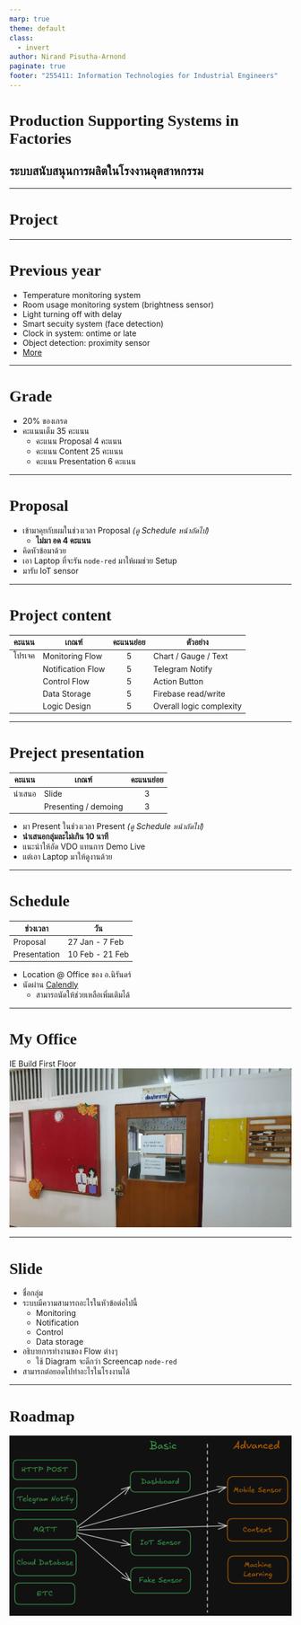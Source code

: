 ```yaml
---
marp: true
theme: default
class:
  - invert
author: Nirand Pisutha-Arnond
paginate: true
footer: "255411: Information Technologies for Industrial Engineers"
---
```


<style>
@import url('https://fonts.googleapis.com/css2?family=Prompt:ital,wght@0,100;0,300;0,400;0,700;1,100;1,300;1,400;1,700&display=swap');

    :root {
    font-family: Prompt;
    --hl-color: #D57E7E;
}
h1 {
  font-family: Prompt
}
</style>

# Production Supporting Systems in Factories

## ระบบสนับสนุนการผลิตในโรงงานอุตสาหกรรม

---

# Project

---

# Previous year

- Temperature monitoring system
- Room usage monitoring system (brightness sensor)
- Light turning off with delay
- Smart secuity system (face detection)
- Clock in system: ontime or late
- Object detection: proximity sensor
- [More](https://www.youtube.com/playlist?list=PLNGLpHQhvGrtqn6UYxUYXm7C0auAYrh_O)

---

# Grade

- 20% ของเกรด
- คะแนนเต็ม 35 คะแนน
  - คะแนน Proposal 4 คะแนน
  - คะแนน Content 25 คะแนน
  - คะแนน Presentation 6 คะแนน

---

# Proposal

- เข้ามาคุยกับผมในช่วงเวลา Proposal _(ดู Schedule หน้าถัดไป)_
  - **ไม่มา อด 4 คะแนน**
- คิดหัวข้อมาด้วย
- เอา Laptop ที่จะรัน `node-red` มาให้ผมช่วย Setup
- มารับ IoT sensor

---

# Project content

| คะแนน  | เกณฑ์             | คะแนนย่อย | ตัวอย่าง                 |
| ------ | ----------------- | :-------: | ------------------------ |
| โปรเจค | Monitoring Flow   |     5     | Chart / Gauge / Text     |
|        | Notification Flow |     5     | Telegram Notify          |
|        | Control Flow      |     5     | Action Button            |
|        | Data Storage      |     5     | Firebase read/write      |
|        | Logic Design      |     5     | Overall logic complexity |

---

# Preject presentation

| คะแนน  | เกณฑ์                | คะแนนย่อย |
| ------ | -------------------- | :-------: |
| นำเสนอ | Slide                |     3     |
|        | Presenting / demoing |     3     |

- มา Present ในช่วงเวลา Present _(ดู Schedule หน้าถัดไป)_
- **นำเสนอกลุ่มละไม่เกิน 10 นาที**
- แนะนำให้อัด VDO แทนการ Demo Live
- แต่เอา Laptop มาให้ดูงานด้วย

---

# Schedule

| ช่วงเวลา     | วัน             |
| ------------ | --------------- |
| Proposal     | 27 Jan - 7 Feb  |
| Presentation | 10 Feb - 21 Feb |

- Location @ Office ของ อ.นิรันดร์
- นัดผ่าน [Calendly](https://calendly.com/nirand-p/prodsup-presentation)
  - สามารถนัดให้ช่วยเหลือเพิ่มเติมได้

---

# My Office

IE Build First Floor
![bg contain right:50%](./img/nr.jpg)

---

# Slide

- ชื่อกลุ่ม
- ระบบมีความสามารถอะไรในหัวข้อต่อไปนี้
  - Monitoring
  - Notification
  - Control
  - Data storage
- อธิบายการทำงานของ Flow ต่างๆ
  - ใช้ Diagram จะดีกว่า Screencap `node-red`
- สามารถต่อยอดไปทำอะไรในโรงงานได้

---

# Roadmap

![width:800](./img/roadmap.png)
